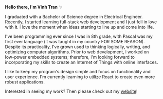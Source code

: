 **Hello there, I'm Vinh Tran** ✨

I graduated with a Bachelor of Science degree in Electrical Engineer. Recently, I started learning full-stack web development and I just fell in love with it. I love the moment when ideas starting to line up and come into life.

I've been programming ever since I was in 8th grade, with Pascal was my first ever language (it was taught in my country FOR SOME REASON). Despite its practicality, I've grown used to thinking logically, writing, and optimizing computer algorithms. Prior to web development, I worked on low-power embedded systems; therefore, I'm looking forward to incorporating my skills to create an Internet of Things with online interfaces.

I like to keep my program's design simple and focus on functionality and user experience. I'm currently learning to utilize React to create even more robust applications.

Interested in seeing my work? Then please check out my [website](https://meemofu.github.io/MeeMofu/)!
